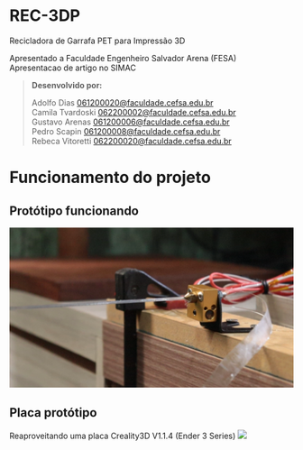 # REC-3DP  
Recicladora de Garrafa PET para Impressão 3D  
  
Apresentado a Faculdade Engenheiro Salvador Arena (FESA)  
Apresentacao de artigo no SIMAC

> **Desenvolvido por:**
> 
> Adolfo Dias <061200020@faculdade.cefsa.edu.br>  
> Camila Tvardoski <062200002@faculdade.cefsa.edu.br>  
> Gustavo Arenas <061200006@faculdade.cefsa.edu.br>  
> Pedro Scapin <061200008@faculdade.cefsa.edu.br>  
> Rebeca Vitoretti <062200020@faculdade.cefsa.edu.br>  

# Funcionamento do projeto

## Protótipo funcionando
![](IMG/PROTOTIPO-FUNCIONANDO.png)

## Placa protótipo
Reaproveitando uma placa Creality3D V1.1.4 (Ender 3 Series)
![](IMG/P_20230319_201323.jpg)
